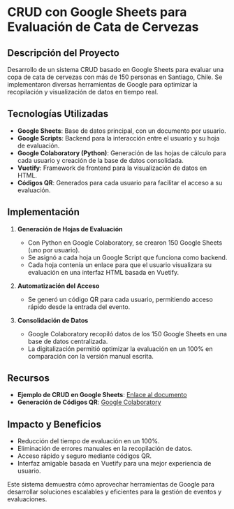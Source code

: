 # CRUD con Google Sheets para Evaluación de Cata de Cervezas

## Descripción del Proyecto
Desarrollo de un sistema CRUD basado en Google Sheets para evaluar una copa de cata de cervezas con más de 150 personas en Santiago, Chile. Se implementaron diversas herramientas de Google para optimizar la recopilación y visualización de datos en tiempo real.

## Tecnologías Utilizadas
- **Google Sheets**: Base de datos principal, con un documento por usuario.
- **Google Scripts**: Backend para la interacción entre el usuario y su hoja de evaluación.
- **Google Colaboratory (Python)**: Generación de las hojas de cálculo para cada usuario y creación de la base de datos consolidada.
- **Vuetify**: Framework de frontend para la visualización de datos en HTML.
- **Códigos QR**: Generados para cada usuario para facilitar el acceso a su evaluación.

## Implementación
1. **Generación de Hojas de Evaluación**
   - Con Python en Google Colaboratory, se crearon 150 Google Sheets (uno por usuario).
   - Se asignó a cada hoja un Google Script que funciona como backend.
   - Cada hoja contenía un enlace para que el usuario visualizara su evaluación en una interfaz HTML basada en Vuetify.

2. **Automatización del Acceso**
   - Se generó un código QR para cada usuario, permitiendo acceso rápido desde la entrada del evento.

3. **Consolidación de Datos**
   - Google Colaboratory recopiló datos de los 150 Google Sheets en una base de datos centralizada.
   - La digitalización permitió optimizar la evaluación en un 100% en comparación con la versión manual escrita.

## Recursos
- **Ejemplo de CRUD en Google Sheets**: [Enlace al documento](https://docs.google.com/spreadsheets/d/1oMeU10zORa8Ey_0cOsw9KaoHGy73x1ECNoMxQLDYLO0/edit?gid=0#gid=0)
- **Generación de Códigos QR**: [Google Colaboratory](https://colab.research.google.com/drive/1XmhOclPAFT6D_oeiUX55Qs02BamLmgqs?usp=sharing)

## Impacto y Beneficios
- Reducción del tiempo de evaluación en un 100%.
- Eliminación de errores manuales en la recopilación de datos.
- Acceso rápido y seguro mediante códigos QR.
- Interfaz amigable basada en Vuetify para una mejor experiencia de usuario.

Este sistema demuestra cómo aprovechar herramientas de Google para desarrollar soluciones escalables y eficientes para la gestión de eventos y evaluaciones.

